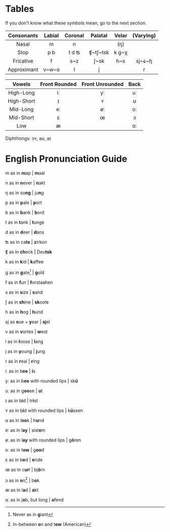 # Tables
If you don't know what these symbols mean, go to the next section.

| Consonants  | Labial | Coronal | Palatal | Velar | (Varying) |
|:-----------:|:------:|:-------:|:-------:|:-----:|:---------:|
| Nasal       |    m   |    n    |         |  (ŋ)  |           |
| Stop        |   p b  |  t d ʦ  |ʧ\~tʃ~tsk| k g~χ |           |
| Fricative   |    f   |   s~z   |   ʃ~sk  |  h~x  |  sj\~ɕ~ɧ  |
| Approximant | v\~w~ʋ |    l    |    j    |       |     r     |

|   Vowels   | Front Rounded | Front Unrounded | Back |
|:----------:|:-------------:|:---------------:|:----:|
| High-Long  |       iː      |        yː       |  uː  |
| High-Short |       ɪ       |        ʏ        |   ʊ  |
| Mid-Long   |       eː      |        øː       |  oː  |
| Mid-Short  |       ɛ       |        œ        |   ɔ  |
| Low        |       æ       |                 |  ɑː  |

Diphthongs: ɔʏ, aʊ, aɪ

# English Pronunciation Guide
m as in **m**ap			| **m**aal

n as in **n**ever		| **n**akt

ŋ as in so**ng**		| ju**n**g

p as in **p**ale    | **p**ort

b as in **b**ank    | **b**ord

t as in **t**ank    | **t**unge

d as in **d**eer    | **d**ans

ʦ as in ca**ts**    | **z**irkon

ʧ as in **ch**eck   | Deu**tsk**

k as in **k**id     | **k**affee

g as in **g**ate[^1]    | **g**old

f as in **f**un     | **f**orstaahen

s as in **s**ize    | **s**and

ʃ as in **sh**ine   | **sk**oole

h as in **h**og     | **h**und

sj as **s**ue + **y**ear  | **sj**el

v as in **v**ortex  | **w**est

l as in **l**oose   | **l**ang

j as in **y**oung   | **j**ung

r as in **r**eal    | **r**ing

iː as in b**ee**    | **i**s

yː as in b**ee** with rounded lips  | sk**ü**

uː as in g**oo**se  | **u**t

ɪ as in b**i**d     | tr**i**st

ʏ as in b**i**d with rounded lips  | k**ü**ssen

ʊ as in l**oo**k    | h**u**nd

eː as in l**ay**    | sist**e**m

øː as in l**ay** with rounded lips | g**ö**ren

oː as in t**ow**    | g**oo**d

ɛ as in b**e**d     | **e**nde

œ as in c**ur**l    | bj**ö**rn

ɔ as in **o**n[^2]  | b**o**k

æ as in l**a**d     | **a**kt

ɑː as in j**o**b, but long  | **a**fend

[^1]: Never as in **g**iant
[^2]: In-between **o**n and t**ow** (American)


